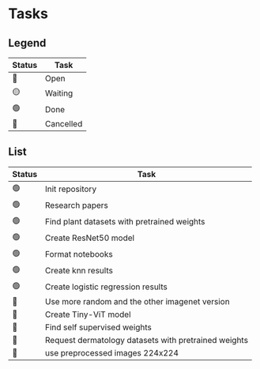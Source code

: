 # Tasks

## Legend

| Status | Task      |
| ------ | --------- |
| 🔵     | Open      |
| 🟡     | Waiting   |
| 🟢     | Done      |
| 🔴     | Cancelled |

## List

| Status | Task                                                 |
| ------ | ---------------------------------------------------- |
| 🟢     | Init repository                                      |
| 🟢     | Research papers                                      |
| 🟢     | Find plant datasets with pretrained weights          |
| 🟢     | Create ResNet50 model                                |
| 🟢     | Format notebooks                                     |
| 🟢     | Create knn results                                   |
| 🟢     | Create logistic regression results                   |
| 🔵     | Use more random and the other imagenet version       |
| 🔵     | Create Tiny-ViT model                                |
| 🔵     | Find self supervised weights                         |
| 🔵     | Request dermatology datasets with pretrained weights |
| 🔵     | use preprocessed images 224x224                      |
